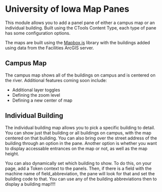 # University of Iowa Map Panes

This module allows you to add a panel pane of either a campus map or an individual building. Built using the CTools Content Type, each type of pane has some configuration options.

The maps are built using the [Mapbox.js](https://www.mapbox.com/mapbox.js/) library with the buildings added using data from the Facilities ArcGIS server.

## Campus Map

The campus map shows all of the buildings on campus and is centered on the river. Additional features coming soon include:

* Additional layer toggles
* Defining the zoom level
* Defining a new center of map

## Individual Building

The individual building map allows you to pick a specific building to detail. You can show just that building or all buildings on campus, with the map centered on that building. You can also bring over the street address of the building through an option in the pane. Another option is whether you want to display accessable entrances on the map or not, as well as the map height.

You can also dynamically set which building to show. To do this, on your page, add a Token context to the panels. Then, if there is a field with the machine name of field_abbreviation, the pane will look for that and set the building code to that. You can use any of the building abbreviations then to display a building map!!!!
